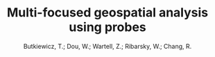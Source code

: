 ---
layout: technique
title: "Multi-focused geospatial analysis using probes"
system_type: "False"
technique: "True"
design_study: "False"
evaluation: "False"
data: "False"
analysis: "False"
generation: "False"
curation_and_transformation: "False"
management: "False"
modeling: "False"
urban_analysis: "True"
visualization: "True"
sunlight_access: "False"
wind_ventilation: "False"
view_impact: "False"
energy: "False"
damage_and_disaster_management: "False"
climate: "False"
sound: "False"
property_cadastre: "False"
others: "True"
lookup: "True"
browse: "True"
locate: "True"
explore: "True"
identify: "True"
compare: "True"
summarize: "True"
distribution: "True"
trends: "False"
outliers: "True"
extremes: "False"
features: "True"
target_discovery: "True"
target_access: "True"
spatial_relation: "True"
buildings: "True"
streets: "True"
nature: "True"
uniform_discretization: "False"
structural_subdivision: "True"
univariate: "False"
multivariate: "True"
volumetric: "False"
temporal: "True"
sensing: "True"
statistical: "False"
simulation_based: "True"
learning_based: "False"
surveyed: "False"
site: "False"
block: "False"
multi_block: "True"
city: "True"
va_wo_model: "True"
post_model: "False"
model_integrated: "False"
assisted_models: "False"
overlay: "True"
embedded: "True"
linked: "True"
temporal_jx: "False"
spatial_jx: "False"
filter: "True"
aggregate: "True"
embed: "True"
glyphs: "False"
bar_charts: "True"
scatterplots: "True"
matrix: "False"
parallel_coordinates: "True"
map_2d: "True"
map_3d: "True"
walking: "False"
steering: "False"
selection_based: "False"
manipulation_based: "True"
distortion: "False"
ghosting: "False"
culling: "False"
birds_view: "True"
multi_view: "False"
assisted_steering: "False"
other: "False"
vr_cave: "False"
ar: "False"
desktop: "True"
mobile: "False"
case_study: "True"
user_study: "False"
statistical_evaluation: "False"
expert_interviews: "True"
key: "LSMLWXFG"
item_type: "journalArticle"
publication_year: "2008"
author: "Butkiewicz, T.; Dou, W.; Wartell, Z.; Ribarsky, W.; Chang, R."
publication_title: "IEEE Transactions on Visualization and Computer Graphics"
isbn: "nan"
issn: "1077-2626"
doi: "10.1109/TVCG.2008.149"
url_paper: "http://ieeexplore.ieee.org/document/4658126/"
abstract_note: "nan"
date_added: "2023-01-29 23:54:47"
date_modified: "2023-01-29 23:54:47"
access_date: "2023-01-29 23:54:47"
pages: "1165-1172"
num_pages: "nan"
issue: "6"
volume: "14.0"
number_of_volumes: "nan"
journal_abbreviation: "IEEE Trans. Visual. Comput. Graphics"
short_title: "nan"
series: "nan"
series_number: "nan"
series_text: "nan"
series_title: "nan"
publisher: "nan"
place: "nan"
language: "nan"
rights: "nan"
type: "nan"
archive: "nan"
archive_location: "nan"
library_catalog: "DOI.org (Crossref)"
call_number: "nan"
extra: "nan"
notes: "nan"
link_attachments: "nan"
manual_tags: "nan"
automatic_tags: "nan"
editor: "nan"
series_editor: "nan"
translator: "nan"
contributor: "nan"
attorney_agent: "nan"
book_author: "nan"
cast_member: "nan"
commenter: "nan"
composer: "nan"
cosponsor: "nan"
counsel: "nan"
interviewer: "nan"
producer: "nan"
recipient: "nan"
reviewed_author: "nan"
scriptwriter: "nan"
words_by: "nan"
guest: "nan"
number: "nan"
edition: "nan"
running_time: "nan"
scale: "nan"
medium: "nan"
artwork_size: "nan"
filing_date: "nan"
application_number: "nan"
assignee: "nan"
issuing_authority: "nan"
country: "nan"
meeting_name: "nan"
conference_name: "nan"
court: "nan"
references: "nan"
reporter: "nan"
legal_status: "nan"
priority_numbers: "nan"
programming_language: "nan"
version: "nan"
system: "nan"
code: "nan"
code_number: "nan"
section: "nan"
session: "nan"
committee: "nan"
history: "nan"
legislative_body: "nan"
---